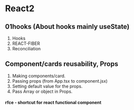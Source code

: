 # React2

## 01hooks (About hooks mainly useState)
1. Hooks
2. REACT-FIBER
3. Reconciliation 

## Component/cards reusability, Props
1. Making components/card.
2. Passing props (from App.tsx to component.jsx)
3. Setting default value for the props.
4. Pass Array or object in Props.

#### rfce - shortcut for react functional component